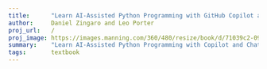 ```yaml
---
title:      "Learn AI-Assisted Python Programming with GitHub Copilot and ChatGPT"
author:	    Daniel Zingaro and Leo Porter
proj_url:   /
proj_image: https://images.manning.com/360/480/resize/book/d/71039c2-0920-476f-8519-5f4de6d8c679/Zingaro-MEAP-HI.png
summary:    "Learn AI-Assisted Python Programming with Copilot and ChatGPT is a beginner’s guide that embraces AI as the future of coding."
tags:       textbook
---
```

